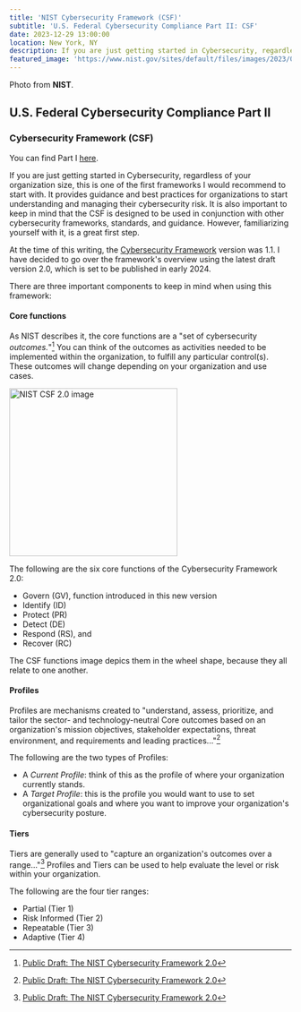 ```yaml
---
title: 'NIST Cybersecurity Framework (CSF)'
subtitle: 'U.S. Federal Cybersecurity Compliance Part II: CSF'
date: 2023-12-29 13:00:00
location: New York, NY
description: If you are just getting started in Cybersecurity, regardless of your organization size, this is one of the first frameworks I would recommend to start with.
featured_image: 'https://www.nist.gov/sites/default/files/images/2023/08/07/CSF-wheel-revamp-final-white.png'
---
```

Photo from **NIST**.
  
## U.S. Federal Cybersecurity Compliance Part II
### Cybersecurity Framework (CSF)

You can find Part I [here](/blog/usfederal-cybersecurity-compliance/).

If you are just getting started in Cybersecurity, regardless of your organization size, this is one of the first frameworks I would recommend to start with. It provides guidance and best practices for organizations to start understanding and managing their cybersecurity risk. It is also important to keep in mind that the CSF is designed to be used in conjunction with other cybersecurity frameworks, standards, and guidance. However, familiarizing yourself with it, is a great first step.

At the time of this writing, the [Cybersecurity Framework](https://www.nist.gov/cyberframework) version was 1.1. I have decided to go over the framework's overview using the latest draft version 2.0, which is set to be published in early 2024. 

There are three important components to keep in mind when using this framework:

#### Core functions
As NIST describes it, the core functions are a "set of cybersecurity _outcomes._"[^1] You can think of the outcomes as activities needed to be implemented within the organization, to fulfill any particular control(s). These outcomes will change depending on your organization and use cases.

<img src="https://www.nist.gov/sites/default/files/images/2023/08/07/CSF-wheel-revamp-final-white.png" alt="NIST CSF 2.0 image" width="300"/>

The following are the six core functions of the Cybersecurity Framework 2.0: 
- Govern (GV), function introduced in this new version
- Identify (ID)
- Protect (PR)
- Detect (DE)
- Respond (RS), and 
- Recover (RC) 

The CSF functions image depics them in the wheel shape, because they all relate to one another.

#### Profiles
Profiles are mechanisms created to "understand, assess, prioritize, and tailor the sector- and technology-neutral Core outcomes based on an organization's mission objectives, stakeholder expectations, threat environment, and requirements and leading practices..."[^1]

The following are the two types of Profiles:
- A _Current Profile_: think of this as the profile of where your organization currently stands.
- A _Target Profile_: this is the profile you would want to use to set organizational goals and where you want to improve your organization's cybersecurity posture.

#### Tiers
Tiers are generally used to "capture an organization's outcomes over a range..."[^1] Profiles and Tiers can be used to help evaluate the level or risk within your organization.

The following are the four tier ranges:
- Partial (Tier 1)
- Risk Informed (Tier 2)
- Repeatable (Tier 3)
- Adaptive (Tier 4)


[^1]: [Public Draft: The NIST Cybersecurity Framework 2.0](https://nvlpubs.nist.gov/nistpubs/CSWP/NIST.CSWP.29.ipd.pdf)
